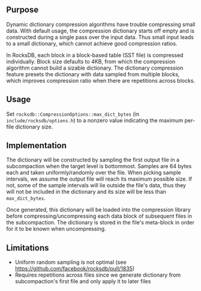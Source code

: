 ## Purpose

Dynamic dictionary compression algorithms have trouble compressing small data. With default usage, the compression dictionary starts off empty and is constructed during a single pass over the input data. Thus small input leads to a small dictionary, which cannot achieve good compression ratios.

In RocksDB, each block in a block-based table (SST file) is compressed individually. Block size defaults to 4KB, from which the compression algorithm cannot build a sizable dictionary. The dictionary compression feature presets the dictionary with data sampled from multiple blocks, which improves compression ratio when there are repetitions across blocks.

## Usage

Set `rocksdb::CompressionOptions::max_dict_bytes` (in `include/rocksdb/options.h`) to a nonzero value indicating the maximum per-file dictionary size.

## Implementation

The dictionary will be constructed by sampling the first output file in a subcompaction when the target level is bottommost. Samples are 64 bytes each and taken uniformly/randomly over the file. When picking sample intervals, we assume the output file will reach its maximum possible size. If not, some of the sample intervals will lie outside the file's data, thus they will not be included in the dictionary and its size will be less than `max_dict_bytes`.

Once generated, this dictionary will be loaded into the compression library before compressing/uncompressing each data block of subsequent files in the subcompaction. The dictionary is stored in the file's meta-block in order for it to be known when uncompressing.

## Limitations

* Uniform random sampling is not optimal (see https://github.com/facebook/rocksdb/pull/1835)
* Requires repetitions across files since we generate dictionary from subcompaction's first file and only apply it to later files